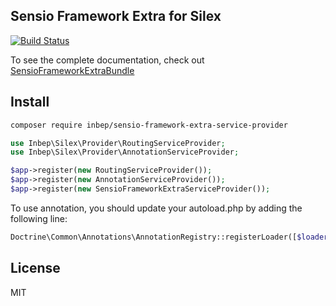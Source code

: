 Sensio Framework Extra for Silex
--------------------------------
[![Build Status](https://travis-ci.org/inbep/sensio-framework-extra-service-provider.svg?branch=master)](https://travis-ci.org/inbep/sensio-framework-extra-service-provider)

To see the complete documentation, check out [SensioFrameworkExtraBundle](http://symfony.com/doc/current/bundles/SensioFrameworkExtraBundle/index.html)

Install
-------
```bash
composer require inbep/sensio-framework-extra-service-provider
```

```php
use Inbep\Silex\Provider\RoutingServiceProvider;
use Inbep\Silex\Provider\AnnotationServiceProvider;

$app->register(new RoutingServiceProvider());
$app->register(new AnnotationServiceProvider());
$app->register(new SensioFrameworkExtraServiceProvider());
```

To use annotation, you should update your autoload.php by adding the following line:
```php
Doctrine\Common\Annotations\AnnotationRegistry::registerLoader([$loader, 'loadClass']);
```

License
-------
MIT
